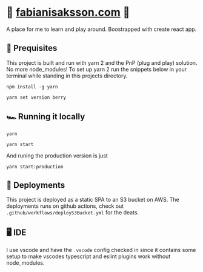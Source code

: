 # 🐅 [fabianisaksson.com](fabianisaksson.com) 🐅

A place for me to learn and play around.
Boostrapped with create react app.

## 📐 Prequisites

This project is built and run with yarn 2 and the PnP (plug and play) solution. No more node_modules!
To set up yarn 2 run the snippets below in your terminal while standing in this projects directory.

`npm install -g yarn`

`yarn set version berry`

## 🏎️ Running it locally

`yarn`

`yarn start`

And runing the production version is just

`yarn start:production`

## 🚢 Deployments

This project is deployed as a static SPA to an S3 bucket on AWS.
The deployments runs on github actions, check out `.github/workflows/deployS3Bucket.yml` for the deats.

## 🖥️ IDE

I use vscode and have the `.vscode` config checked in since it contains some setup to make vscodes typescript and eslint plugins work without node_modules.
